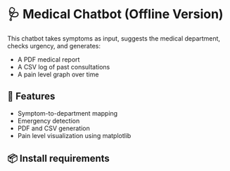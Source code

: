 # 🩺 Medical Chatbot (Offline Version)

This chatbot takes symptoms as input, suggests the medical department, checks urgency, and generates:
- A PDF medical report
- A CSV log of past consultations
- A pain level graph over time

## 🧪 Features
- Symptom-to-department mapping
- Emergency detection
- PDF and CSV generation
- Pain level visualization using matplotlib

## 📦 Install requirements
